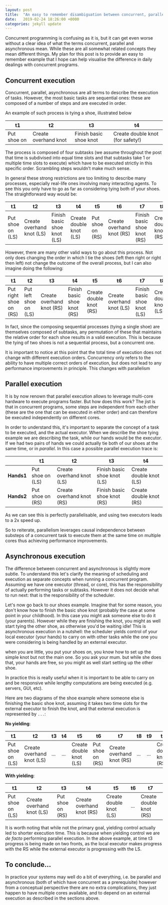 ```yaml
---
layout: post
title:  "An easy to remember disambiguation between concurrent, parallel and asynchronous"
date:   2019-02-24 18:26:00 +0000
categories: jekyll update
---
```


Concurrent programming is confusing as it is, but it can get even worse
without a clear idea of what the terms concurrent, parallel and asynchronous
mean.
While these are all somewhat related concepts they mean different things.
My plan for this post is to provide an easy to remember example that I hope
can help visualise the difference in daily dealings with concurrent
programs.

<!--
First define
- task
- thread
- core
-->

<!--
Define an order:
- sequential
- concurrent
    - parallel
    - asynchronous
-->

## Concurrent execution

Concurrent, parallel, asynchronous are all terms to describe the execution of
tasks. However, the most basic tasks are sequential ones: these are composed of
a number of steps and are executed in order.

An example of such process is tying a shoe, illustrated below

| t1 | t2 | t3 | t4 |
|----|----|----|----|
| Put shoe on | Create overhand knot | Finish basic shoe knot | Create double knot (for safety!) |

<!--
put as footnote, or cursive (and maybe gray) caption to table the description of processes
-->

The process is composed of four subtasks (we assume throughout the post that
time is subdivised into equal time slots and that subtasks take 1 or multiple
time slots to execute) which have to be executed strictly in
this specific order. Scrambling steps wouldn’t make much sense.

In general these strong restrictions are too limiting to describe many
processes, especially real-life ones involving many interacting
agents.
To see this you only have to go as far as considering tying both of your shoes.
The straightforward way would be:

| t1 | t2 | t3 | t4 | t5 | t6 | t7 | t8 |
|----|----|----|----|----|----|----|----|
| Put shoe on (LS) | Create overhand knot (LS) | Finish basic shoe knot (LS) | Create double knot (LS) | Put shoe on (RS) | Create overhand knot (RS) | Finish basic shoe knot (RS) | Create double knot (RS) |

However, there are many other valid ways to go about this process.
Not only does changing the order in which I tie the shoes
(left then right or right then left) not change the outcome of the
overall process, but I can also imagine doing the following:

| t1 | t2 | t3 | t4 | t5 | t6 | t7 | t8 |
|----|----|----|----|----|----|----|----|
| Put right shoe on (RS) | Put left shoe on (LS) | Create overhand knot (RS) | Finish basic shoe knot (RS) | Create double knot (RS) | Create overhand knot (LS) | Finish basic shoe knot (LS) | Create double knot (LS) |

In fact, since the composing sequential processes (tying a single shoe) are
themselves composed of subtasks, any permutation of these that maintains the
relative order for each shoe results in a valid execution.
This is because the tying of two shoes is not a sequential process,
but a concurrent one.


<!--
Now that we have a running example for concurrency let’s be clear that there
is still an order to how things are happening, however this is not guaranteed
to be the whole of process A first and then the whole of process B.

A key concept at this point is that of time-slicing
-->

It is important to notice at this point that the total time of execution does
not change with different execution orders. Concurrency only refers to the
ability to have multiple correct orders of execution, but does not lead to any
performance improvements in principle. This changes with parallelism

## Parallel execution

It is by now renown that parallel execution allows to leverage multi-core
hardware to execute programs faster.
But how does this work? The jist is that in concurrent programs, some steps are
independent from each other (these are the one that can be executed in either
order) and can therefore be executed independently on different cores.

In order to understand this, it's important to separate the concept of a task
to be executed, and the actual executor.
When we describe the shoe tying example we are describing the task, while our
hands would be the executor. If we had two pairs of hands we could actually tie
both of our shoes at the same time, or in _parallel_. In this case a possible
parallel execution trace is:

|    | t1 | t2 | t3 | t4 |
|----|----|----|----|----|
| **Hands1** | Put shoe on (LS) | Create overhand knot (LS) | Finish basic shoe knot (LS) | Create double knot (LS) |
| **Hands2** | Put shoe on (RS) | Create overhand knot (RS) | Finish basic shoe knot (RS) | Create double knot (RS) |

<!--
Different traces mixing shoes between executors would also be valid
-->

As we can see this is perfectly parallelisable, and using two executors leads to
a 2x speed up.

So to reiterate, parallelism leverages causal independence between substeps of
a concurrent task to execute them at the same time on multiple cores thus
achieving performance improvements.

## Asynchronous execution

The difference between concurrent and asynchronous is slightly more subtle.
To understand this let's clarify the meaning of scheduling and execution as
separate concepts when running a concurrent program.
Assuming we have one executor (thread, or core), this has the
responsibility of actually performing tasks or subtasks. However it does not
decide what to run next: that is the responsibility of the scheduler.

Let's now go back to our shoes example. Imagine that for some reason, you don't
know how to finish the basic shoe knot (probably the case at some point in your
childhood). In this case you might ask someone else to do it (your parents).
However while they are finishing the knot, you might as well start tying the
other shoe, as otherwise you'd be waiting idle! This is asynchronous execution
in a nutshell: the scheduler yields control of your local executor (your hands)
to carry on with other tasks while the one you were considering is being handled
by an external executor.


when you are little, you put your shoes on, you know how to set up the simple
knot but not the main one. So you ask your mum. but while she does that, your
hands are free, so you might as well start setting up the other shoe.

<!--
This is asynchronous execution: you delegate part of the computation to an
external agent that you have no control over. Since it might take some time for
that computation to give a result, you yield control of that thread (your hands)
so they can carry on with other tasks not dependent on that result
(the other shoe)
-->

In practice this is really useful when it is important to be able to carry on
and be responsive while lengthy computations are being executed (e.g. servers,
GUI, etc).

Here are two diagrams of the shoe example where someone else is finishing the
basic shoe knot, assuming it takes two time slots for the external executor to
finish the knot, and that external execution is represented by `...`:

**No yielding**:

| t1 | t2 | t3 | t4 | t5 | t6 | t7 | t8 | t9 | t10 |
|----|----|----|----|----|----|----|----|----|-----|
| Put shoe on (LS) | Create overhand knot (LS) | ... | ... | Create double knot (LS) | Put shoe on (RS) | Create overhand knot (RS) | ... | ... | Create double knot (RS) |

**With yielding**:

| t1 | t2 | t3 | t4 | t5 | t6 | t7 |
|----|----|----|----|----|----|----|
| Put shoe on (LS) | Create overhand knot (LS) | Put shoe on (RS) | Create overhand knot (RS) | Create double knot (LS) | ... | Create double knot (RS) |

It is worth noting that while not the primary goal, yielding control actually
led to shorter execution time. This is because when yielding control we are
_de facto_ performing parallel execution. In
the above example, at time t3 progress is being made on two fronts, as the local
executor makes progress with the RS while the external executor is progressing
with the LS.


## To conclude…

In practice your systems may well do a bit of everything, i.e. be parallel and
asynchronous (both of which have concurrent as a prerequisite) however from a
conceptual perspective there are no extra complications, they just happen to
have multiple cores available, and to depend on an external execution as
described in the sections above.


<!--
How to do justified text?
-->
